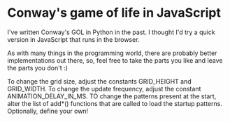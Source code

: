 # Conway's game of life in JavaScript

I've written Conway's GOL in Python in the past. I thought I'd try a quick version in JavaScript that runs in the browser.

As with many things in the programming world, there are probably better implementations out there, so, feel free to take the parts you like and leave the parts you don't :)

To change the grid size, adjust the constants GRID_HEIGHT and GRID_WIDTH.
To change the update frequency, adjust the constant ANIMATION_DELAY_IN_MS.
TO change the patterns present at the start, alter the list of add*() functions that are called to load the startup patterns. Optionally, define your own!
